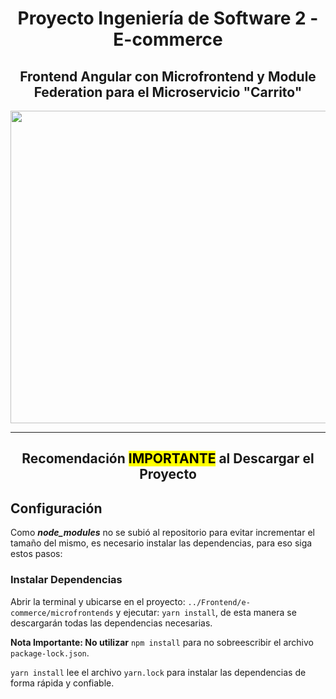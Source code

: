 
<h1 align="center"> Proyecto Ingeniería de Software 2 - E-commerce </h1>
<h2 align="center"> Frontend Angular con Microfrontend y Module Federation para el Microservicio "Carrito"</h2>

<p align="center"> <img src= "https://github.com/user-attachments/assets/5bbe787f-e78e-4aa9-810c-ace22999cb20" width="550" height="500"> </p>

-----------------------------
<h2 align="center"> Recomendación <mark>IMPORTANTE</mark> al Descargar el Proyecto</h2>

## Configuración
Como **_node_modules_** no se subió al repositorio para evitar incrementar el tamaño del mismo, es necesario instalar las dependencias, para eso siga estos pasos:

### Instalar Dependencias
Abrir la terminal y ubicarse en el proyecto: ```../Frontend/e-commerce/microfrontends``` y ejecutar: ```yarn install```, de esta manera se descargarán todas las dependencias necesarias.

**Nota Importante: No utilizar** ```npm install``` para no sobreescribir el archivo ```package-lock.json```.

```yarn install``` lee el archivo ```yarn.lock``` para instalar las dependencias de forma rápida y confiable.

